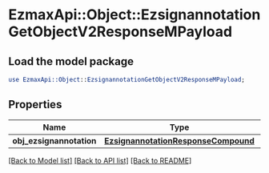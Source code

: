 # EzmaxApi::Object::EzsignannotationGetObjectV2ResponseMPayload

## Load the model package
```perl
use EzmaxApi::Object::EzsignannotationGetObjectV2ResponseMPayload;
```

## Properties
Name | Type | Description | Notes
------------ | ------------- | ------------- | -------------
**obj_ezsignannotation** | [**EzsignannotationResponseCompound**](EzsignannotationResponseCompound.md) |  | 

[[Back to Model list]](../README.md#documentation-for-models) [[Back to API list]](../README.md#documentation-for-api-endpoints) [[Back to README]](../README.md)


